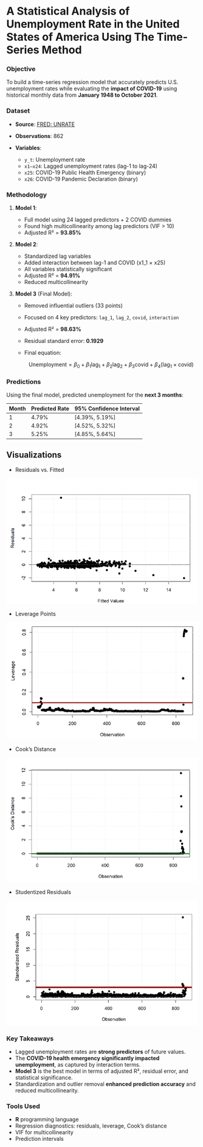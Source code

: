 # **A Statistical Analysis of Unemployment Rate in the United States of America Using The Time-Series Method**
### **Objective**
To build a time-series regression model that accurately predicts U.S. unemployment rates while evaluating the **impact of COVID-19** using historical monthly data from **January 1948 to October 2021**.

### **Dataset**

* **Source**: [FRED: UNRATE](https://fred.stlouisfed.org/series/UNRATE)
* **Observations**: 862
* **Variables**:

  * `y_t`: Unemployment rate
  * `x1–x24`: Lagged unemployment rates (lag-1 to lag-24)
  * `x25`: COVID-19 Public Health Emergency (binary)
  * `x26`: COVID-19 Pandemic Declaration (binary)
  
### **Methodology**

1. **Model 1**:

   * Full model using 24 lagged predictors + 2 COVID dummies
   * Found high multicollinearity among lag predictors (VIF > 10)
   * Adjusted R² = **93.85%**

2. **Model 2**:

   * Standardized lag variables
   * Added interaction between lag-1 and COVID (x1\_1 × x25)
   * All variables statistically significant
   * Adjusted R² = **94.91%**
   * Reduced multicollinearity

3. **Model 3** (Final Model):

   * Removed influential outliers (33 points)
   * Focused on 4 key predictors: `lag_1`, `lag_2`, `covid`, `interaction`
   * Adjusted R² = **98.63%**
   * Residual standard error: **0.1929**
   * Final equation:

     $$
     \text{Unemployment} = \beta_0 + \beta_1 \text{lag}_1 + \beta_2 \text{lag}_2 + \beta_3 \text{covid} + \beta_4 (\text{lag}_1 \times \text{covid})
     $$

### **Predictions**

Using the final model, predicted unemployment for the **next 3 months**:

| Month | Predicted Rate | 95% Confidence Interval |
| ----- | -------------- | ----------------------- |
| 1     | 4.79%          | \[4.39%, 5.19%]         |
| 2     | 4.92%          | \[4.52%, 5.32%]         |
| 3     | 5.25%          | \[4.85%, 5.64%]         |

## Visualizations
- Residuals vs. Fitted

![pic 1](https://github.com/Fatema-ruhi/US-unemployment-timeseries-regression/blob/f29cf7e6b9f35fe48fb839e0a88a9659ea795169/Residuals%20vs%20Fitted%20Values.PNG)

- Leverage Points

![pic 2](https://github.com/Fatema-ruhi/US-unemployment-timeseries-regression/blob/3ba1a5e609c5bceb99f04f80a031fa3016a8203a/Leverage%20vs%20Observation.PNG)

- Cook’s Distance

![Pic 3](https://github.com/Fatema-ruhi/US-unemployment-timeseries-regression/blob/3ba1a5e609c5bceb99f04f80a031fa3016a8203a/Cook's%20Distance%20vs%20Observation.PNG)

- Studentized Residuals

![pic 4](https://github.com/Fatema-ruhi/US-unemployment-timeseries-regression/blob/3ba1a5e609c5bceb99f04f80a031fa3016a8203a/Standardized%20Residuals%20vs%20Observations%20(3).PNG)

### **Key Takeaways**

* Lagged unemployment rates are **strong predictors** of future values.
* The **COVID-19 health emergency significantly impacted unemployment**, as captured by interaction terms.
* **Model 3** is the best model in terms of adjusted R², residual error, and statistical significance.
* Standardization and outlier removal **enhanced prediction accuracy** and reduced multicollinearity.

### **Tools Used**

* **R** programming language
* Regression diagnostics: residuals, leverage, Cook’s distance
* VIF for multicollinearity
* Prediction intervals
